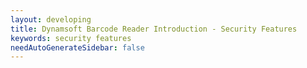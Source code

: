 ```yaml
---
layout: developing
title: Dynamsoft Barcode Reader Introduction - Security Features
keywords: security features
needAutoGenerateSidebar: false
---
```

